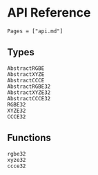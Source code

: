 # API Reference
```@contents
Pages = ["api.md"]
```

## Types
```@docs
AbstractRGBE
AbstractXYZE
AbstractCCCE
AbstractRGBE32
AbstractXYZE32
AbstractCCCE32
RGBE32
XYZE32
CCCE32
```

## Functions
```@docs
rgbe32
xyze32
ccce32
```
